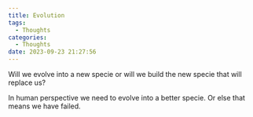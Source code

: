 ```yaml
---
title: Evolution
tags:
  - Thoughts
categories:
  - Thoughts
date: 2023-09-23 21:27:56
---
```


Will we evolve into a new specie or will we build the new specie that will replace us?

In human perspective we need to evolve into a better specie. Or else that means we have failed. 